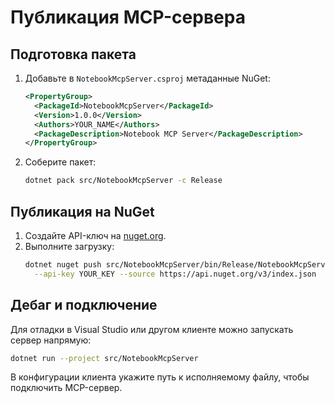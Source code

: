 # Публикация MCP-сервера

## Подготовка пакета

1. Добавьте в `NotebookMcpServer.csproj` метаданные NuGet:
   ```xml
   <PropertyGroup>
     <PackageId>NotebookMcpServer</PackageId>
     <Version>1.0.0</Version>
     <Authors>YOUR_NAME</Authors>
     <PackageDescription>Notebook MCP Server</PackageDescription>
   </PropertyGroup>
   ```
2. Соберите пакет:
   ```bash
   dotnet pack src/NotebookMcpServer -c Release
   ```

## Публикация на NuGet

1. Создайте API-ключ на [nuget.org](https://www.nuget.org/).
2. Выполните загрузку:
   ```bash
   dotnet nuget push src/NotebookMcpServer/bin/Release/NotebookMcpServer.1.0.0.nupkg \
     --api-key YOUR_KEY --source https://api.nuget.org/v3/index.json
   ```

## Дебаг и подключение

Для отладки в Visual Studio или другом клиенте можно запускать сервер напрямую:
```bash
dotnet run --project src/NotebookMcpServer
```
В конфигурации клиента укажите путь к исполняемому файлу, чтобы подключить MCP-сервер.
